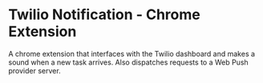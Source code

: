 # Twilio Notification - Chrome Extension

A chrome extension that interfaces with the Twilio dashboard and makes a sound when a new task arrives.
Also dispatches requests to a Web Push provider server.
